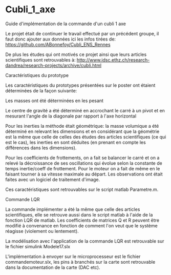 # Cubli_1_axe
Guide d'implémentation de la commande d'un cubli 1 axe

Le projet était de continuer le travail effectué par un précédent groupe, il faut donc ajouter aux données ici les infos tirées de:
https://github.com/ABonnefoy/Cubli_ENS_Rennes

De plus les études qui ont motivés ce projet ainsi que leurs articles scientifiques sont retrouvables à:
http://www.idsc.ethz.ch/research-dandrea/research-projects/archive/cubli.html

Caractéristiques du prototype

Les caractéristiques du prototypes présentées sur le poster ont étaient déterminées de la façon suivante:

Les masses ont été déterminées en les pesant 

Le centre de gravité a été déterminé en accrochant le carré à un pivot et en mesurant l'angle de la diagonale par rapport à l'axe horizontal

Pour les inerties la méthode était géométrique: la masse volumique a été déterminé en relevant les dimensions et en considérant que la géométrie est la même que celle de celles des études des articles scientifiques (ce qui est le cas), les inerties en sont déduites (en prenant en compte les différences dans les dimensions).

Pour les coefficients de frottements, on a fait se balancer le carré et on a relevé la décroissance de ses oscillations qui évolue selon la constante de temps inertie/coeff de frottement. Pour le moteur on a fait de même en le faisant tourner à sa vitesse maximale au départ. Les observations ont était faites avec un logiciel de traitement d'image.

Ces caractéristiques sont retrouvables sur le script matlab Parametre.m.

Commande LQR 

La commande implémenter a été la même que celle des articles scientifiques, elle se retrouve aussi dans le script matlab à l'aide de la fonction LQR de matlab. Les coefficients de matrices Q et R peuvent être modifié à convenance en fonction de comment l'on veut que le système réagisse (violement ou lentement).

La modélisation avec l'application de la commande LQR est retrouvable sur le fichier simulink Modele17.slx

L'implémentation à envoyer sur le microprocesseur est le fichier commandemoteur.slx, les pins à branchés sur la carte sont retrouvable dans la documentation de la carte (DAC etc).
